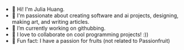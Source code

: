 - 👋 Hi! I'm Julia Huang.
- 👀 I'm passionate about creating software and ai projects, designing, making art, and writing articles.
- 🌱 I’m currently working on githubbing.
- 💞️ I love to collaborate on cool programming projects! :))
- 🌟 Fun fact: I have a passion for fruits (not related to Passionfruit)
<!---
TheClassicTechno/TheClassicTechno is a ✨ special ✨ repository because its `README.md` (this file) appears on your GitHub profile.
You can click the Preview link to take a look at your changes.
--->
